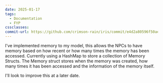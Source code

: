 ```yaml
---
date: 2025-01-17
tags:
  - Documentation
  - FYP
cssclasses: 
commit-url: https://github.com/crimson-rain/iris/commit/e4d2a80596f50ae3aebbebea118187877423485e
---
```

I've implemented memory to my model, this allows the NPCs to have memory based on how recent or how many times the memory has been accessed. Currently using a HashMap to store a collection of Memory Structs. The Memory struct stores when the memory was created, how many times it has been accessed and the information of the memory itself.

I'll look to improve this at a later date.